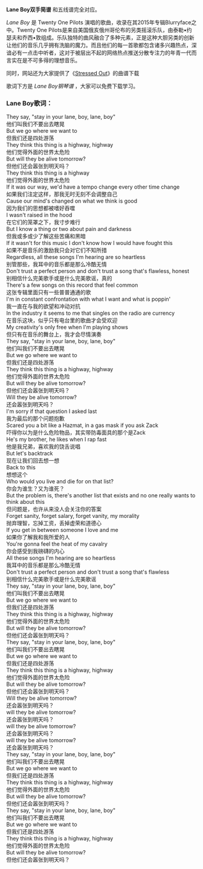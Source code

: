 

**Lane Boy双手简谱** 和五线谱完全对应。

_Lane Boy_ 是 Twenty One Pilots 演唱的歌曲，收录在其2015年专辑Blurryface之中。Twenty One
Pilots是来自美国俄亥俄州哥伦布的另类摇滚乐队，由泰勒•约瑟夫和乔西•敦组成。乐队独特的曲风融合了多种元素，正是这种大胆另类的创新让他们的音乐几乎拥有洗脑的魔力。而且他们的每一首歌都包含诸多兴趣热点，深谙必有一点击中听者，这对于被层出不起的网络热点推送分散专注力的年青一代而言实在是不可多得的理想音乐。

同时，网站还为大家提供了《[Stressed Out](Music-6831-Stressed-Out-Twenty-One-Pilots.html
"Stressed Out")》的曲谱下载

歌词下方是 _Lane Boy钢琴谱_ ，大家可以免费下载学习。

### Lane Boy歌词：

They say, "stay in your lane, boy, lane, boy"  
他们叫我们不要出去瞎晃  
But we go where we want to  
但我们还是四处游荡  
They think this thing is a highway, highway  
他们觉得外面的世界太危险  
But will they be alive tomorrow?  
但他们还会嚣张到明天吗？  
They think this thing is a highway  
他们觉得外面的世界太危险  
If it was our way, we'd have a tempo change every other time change  
如果我们注定这样，那我无时无刻不会调整自己  
Cause our mind's changed on what we think is good  
因为我们的思想都被嗜好吞噬  
I wasn't raised in the hood  
在它们的笼罩之下，我寸步难行  
But I know a thing or two about pain and darkness  
但我或多或少了解这些苦痛和黑暗  
If it wasn't for this music I don't know how I would have fought this  
如果不是音乐的激励我只会对它们不知所措  
Regardless, all these songs I'm hearing are so heartless  
别管那些，我耳中的音乐都是那么冷酷无情  
Don't trust a perfect person and don't trust a song that's flawless, honest  
别相信什么完美歌手或是什么完美歌谣，真的  
There's a few songs on this record that feel common  
这张专辑里面只有一些普普通通的歌  
I'm in constant confrontation with what I want and what is poppin'  
我一直在与我的欲望和冲动对抗  
In the industry it seems to me that singles on the radio are currency  
在音乐这块，似乎只有电台里的歌曲才会受欢迎  
My creativity's only free when I'm playing shows  
但只有在音乐的舞台上，我才会尽情演奏  
They say, "stay in your lane, boy, lane, boy"  
他们叫我们不要出去瞎晃  
But we go where we want to  
但我们还是四处游荡  
They think this thing is a highway, highway  
他们觉得外面的世界太危险  
But will they be alive tomorrow?  
但他们还会嚣张到明天吗？  
Will they be alive tomorrow?  
还会嚣张到明天吗？  
I'm sorry if that question I asked last  
我为最后的那个问题抱歉  
Scared you a bit like a Hazmat, in a gas mask if you ask Zack  
吓得你以为是什么危险物品，其实带防毒面具的那个是Zack  
He's my brother, he likes when I rap fast  
他是我兄弟，喜欢我的饶舌说唱  
But let's backtrack  
现在让我们回去想一想  
Back to this  
想想这个  
Who would you live and die for on that list?  
你会为谁生？又为谁死？  
But the problem is, there's another list that exists and no one really wants
to think about this  
但问题是，也许从来没人会关注你的答案  
Forget sanity, forget salary, forget vanity, my morality  
抛弃理智，忘掉工资，丢掉虚荣和道德心  
If you get in between someone I love and me  
如果你了解我和我所爱的人  
You're gonna feel the heat of my cavalry  
你会感受到我磅礴的内心  
All these songs I'm hearing are so heartless  
我耳中的音乐都是那么冷酷无情  
Don't trust a perfect person and don't trust a song that's flawless  
别相信什么完美歌手或是什么完美歌谣  
They say, "stay in your lane, boy, lane, boy"  
他们叫我们不要出去瞎晃  
But we go where we want to  
但我们还是四处游荡  
They think this thing is a highway, highway  
他们觉得外面的世界太危险  
But will they be alive tomorrow?  
但他们还会嚣张到明天吗？  
They say, "stay in your lane, boy, lane, boy"  
他们叫我们不要出去瞎晃  
But we go where we want to  
但我们还是四处游荡  
They think this thing is a highway, highway  
他们觉得外面的世界太危险  
But will they be alive tomorrow?  
但他们还会嚣张到明天吗？  
Will they be alive tomorrow?  
还会嚣张到明天吗？  
will they be alive tomorrow?  
还会嚣张到明天吗？  
will they be alive tomorrow?  
还会嚣张到明天吗？  
will they be alive tomorrow?  
还会嚣张到明天吗？  
They say, "stay in your lane, boy, lane, boy"  
他们叫我们不要出去瞎晃  
But we go where we want to  
但我们还是四处游荡  
They think this thing is a highway, highway  
他们觉得外面的世界太危险  
But will they be alive tomorrow?  
但他们还会嚣张到明天吗？  
They say, "stay in your lane, boy, lane, boy"  
他们叫我们不要出去瞎晃  
But we go where we want to  
但我们还是四处游荡  
They think this thing is a highway, highway  
他们觉得外面的世界太危险  
But will they be alive tomorrow?  
但他们还会嚣张到明天吗？

